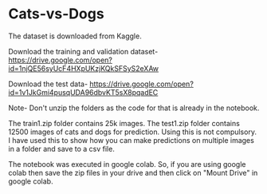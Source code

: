 # Cats-vs-Dogs
The dataset is downloaded from Kaggle.

Download the training and validation dataset- https://drive.google.com/open?id=1njQE56syUcF4HXpUKzjKQkSFSyS2eXAw

Download the test data- https://drive.google.com/open?id=1v1JkGmi4pusqUDA96dbvKT5sX8pqadEC

Note- Don't unzip the folders as the code for that is already in the notebook.

The train1.zip folder contains 25k images. 
The test1.zip folder contains 12500 images of cats and dogs for prediction. Using this is not compulsory. I have used this to show how you can make predictions on multiple images in a folder and save to a csv file.

The notebook was executed in google colab. So, if you are using google colab then save the zip files in your drive and then click on "Mount Drive" in google colab.
